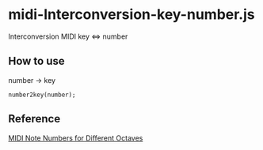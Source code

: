 # midi-Interconversion-key-number.js
Interconversion MIDI key &lt;=> number

## How to use
number -> key

```
number2key(number);
```

## Reference
[MIDI Note Numbers for Different Octaves](http://www.electronics.dit.ie/staff/tscarff/Music_technology/midi/midi_note_numbers_for_octaves.htm)
